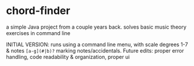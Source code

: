 # chord-finder
a simple Java project from a couple years back. solves basic music theory exercises in command line

INITIAL VERSION: runs using a command line menu, with scale degrees 1-7 & notes `[a-g](#|b)?` marking notes/accidentals. 
Future edits: proper error handling, code readability & organization, proper ui
